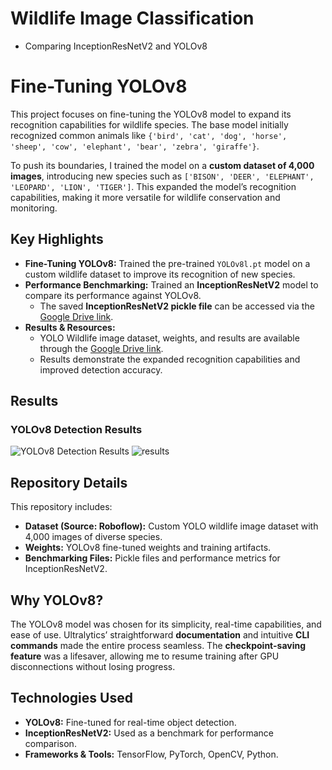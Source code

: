 # Wildlife Image Classification
- Comparing InceptionResNetV2 and YOLOv8

# Fine-Tuning YOLOv8

This project focuses on fine-tuning the YOLOv8 model to expand its recognition capabilities for wildlife species. The base model initially recognized common animals like `{'bird', 'cat', 'dog', 'horse', 'sheep', 'cow', 'elephant', 'bear', 'zebra', 'giraffe'}`.  

To push its boundaries, I trained the model on a **custom dataset of 4,000 images**, introducing new species such as `['BISON', 'DEER', 'ELEPHANT', 'LEOPARD', 'LION', 'TIGER']`. This expanded the model’s recognition capabilities, making it more versatile for wildlife conservation and monitoring.

## Key Highlights
- **Fine-Tuning YOLOv8:** Trained the pre-trained `YOLOv8l.pt` model on a custom wildlife dataset to improve its recognition of new species.
- **Performance Benchmarking:** Trained an **InceptionResNetV2** model to compare its performance against YOLOv8.  
  - The saved **InceptionResNetV2 pickle file** can be accessed via the [Google Drive link](https://drive.google.com/drive/folders/1z1sIb1ZrmX6HVlKe2ohGV9dlWWT9qXX7?usp=sharing).
- **Results & Resources:**  
  - YOLO Wildlife image dataset, weights, and results are available through the [Google Drive link](https://drive.google.com/drive/folders/1z1sIb1ZrmX6HVlKe2ohGV9dlWWT9qXX7?usp=sharing).
  - Results demonstrate the expanded recognition capabilities and improved detection accuracy.

## Results
### YOLOv8 Detection Results
![YOLOv8 Detection Results](yolo_sample_results/results.jpeg)
![results](https://github.com/user-attachments/assets/6318bab2-a396-4b66-a077-4edfc067e0d4)


## Repository Details
This repository includes:
- **Dataset (Source: Roboflow):** Custom YOLO wildlife image dataset with 4,000 images of diverse species.
- **Weights:** YOLOv8 fine-tuned weights and training artifacts.
- **Benchmarking Files:** Pickle files and performance metrics for InceptionResNetV2.

## Why YOLOv8?
The YOLOv8 model was chosen for its simplicity, real-time capabilities, and ease of use. Ultralytics’ straightforward **documentation** and intuitive **CLI commands** made the entire process seamless. The **checkpoint-saving feature** was a lifesaver, allowing me to resume training after GPU disconnections without losing progress.

## Technologies Used
- **YOLOv8:** Fine-tuned for real-time object detection.
- **InceptionResNetV2:** Used as a benchmark for performance comparison.
- **Frameworks & Tools:** TensorFlow, PyTorch, OpenCV, Python.
